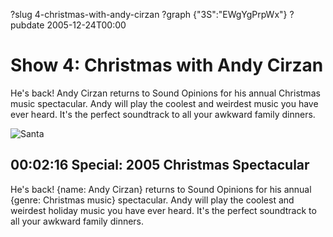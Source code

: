 ?slug 4-christmas-with-andy-cirzan
?graph {"3S":"EWgYgPrpWx"}
?pubdate 2005-12-24T00:00

# Show 4: Christmas with Andy Cirzan
He's back! Andy Cirzan returns to Sound Opinions for his annual Christmas music spectacular. Andy will play the coolest and weirdest music you have ever heard. It's the perfect soundtrack to all your awkward family dinners.

![Santa](//static.soundopinions.org/images/andycirzan.jpg)

## 00:02:16 Special: 2005 Christmas Spectacular
He's back! {name: Andy Cirzan} returns to Sound Opinions for his annual {genre: Christmas music} spectacular. Andy will play the coolest and weirdest holiday music you have ever heard. It's the perfect soundtrack to all your awkward family dinners.